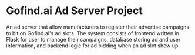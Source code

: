 # Gofind.ai Ad Server Project

An ad server that allow manufacturers to register their advertise campaigns
to bit on Gofind.ai's ad slots. The system consists of frontend written in Flask 
for user to manage their campaigns, database storing ad and user information, and
backend logic for ad bidding when an ad slot show up. 
